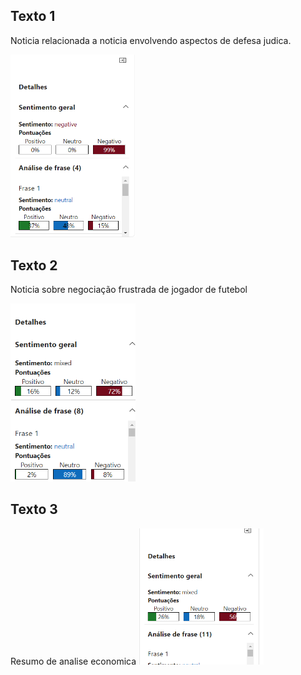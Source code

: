 ## Texto 1
Noticia relacionada a noticia envolvendo aspectos de defesa judica.

<img src="inputs/imagem texto 1.png" alt="Imagem 1" width="200">



## Texto 2
Noticia sobre negociação frustrada de jogador de futebol

<img src="inputs/imagem texto 2.png" alt="Imagem 2" width="200">



## Texto 3
Resumo de analise economica
<img src="inputs/imagem texto 31.png" alt=" Imagem 3" width="200">

